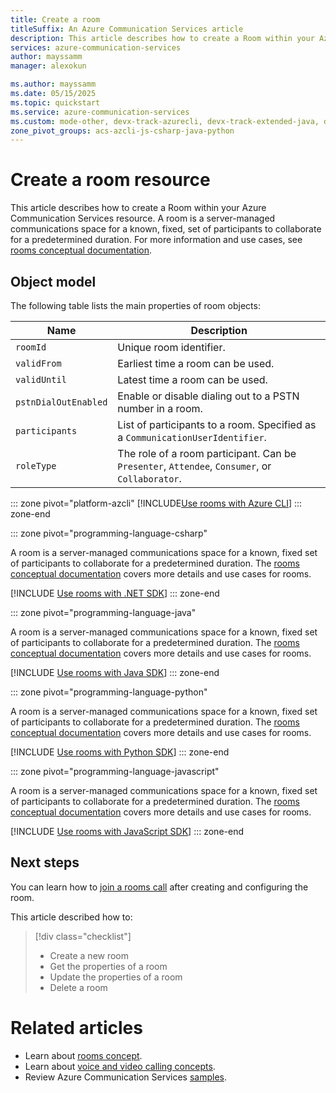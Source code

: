 ```yaml
---
title: Create a room
titleSuffix: An Azure Communication Services article
description: This article describes how to create a Room within your Azure Communication Services resource.
services: azure-communication-services
author: mayssamm
manager: alexokun

ms.author: mayssamm
ms.date: 05/15/2025
ms.topic: quickstart
ms.service: azure-communication-services
ms.custom: mode-other, devx-track-azurecli, devx-track-extended-java, devx-track-js, devx-track-python
zone_pivot_groups: acs-azcli-js-csharp-java-python
---
```

# Create a room resource

This article describes how to create a Room within your Azure Communication Services resource. A room is a server-managed communications space for a known, fixed, set of participants to collaborate for a predetermined duration. For more information and use cases, see [rooms conceptual documentation](../../concepts/rooms/room-concept.md).

## Object model

The following table lists the main properties of room objects:

| Name                  | Description                               |
|-----------------------|-------------------------------------------|
| `roomId`              | Unique room identifier.                  |
| `validFrom`           | Earliest time a room can be used. |
| `validUntil`          | Latest time a room can be used. |
| `pstnDialOutEnabled`  | Enable or disable dialing out to a PSTN number in a room.|
| `participants`        | List of participants to a room. Specified as a `CommunicationUserIdentifier`. |
| `roleType`            | The role of a room participant. Can be `Presenter`, `Attendee`, `Consumer`, or `Collaborator`. |

::: zone pivot="platform-azcli"
[!INCLUDE[Use rooms with Azure CLI](./includes/rooms-quickstart-az-cli.md)]
::: zone-end

::: zone pivot="programming-language-csharp"

A room is a server-managed communications space for a known, fixed set of participants to collaborate for a predetermined duration. The [rooms conceptual documentation](../../concepts/rooms/room-concept.md) covers more details and use cases for rooms.

[!INCLUDE [Use rooms with .NET SDK](./includes/rooms-quickstart-net.md)]
::: zone-end

::: zone pivot="programming-language-java"

A room is a server-managed communications space for a known, fixed set of participants to collaborate for a predetermined duration. The [rooms conceptual documentation](../../concepts/rooms/room-concept.md) covers more details and use cases for rooms.

[!INCLUDE [Use rooms with Java SDK](./includes/rooms-quickstart-java.md)]
::: zone-end

::: zone pivot="programming-language-python"

A room is a server-managed communications space for a known, fixed set of participants to collaborate for a predetermined duration. The [rooms conceptual documentation](../../concepts/rooms/room-concept.md) covers more details and use cases for rooms.

[!INCLUDE [Use rooms with Python SDK](./includes/rooms-quickstart-python.md)]
::: zone-end

::: zone pivot="programming-language-javascript"

A room is a server-managed communications space for a known, fixed set of participants to collaborate for a predetermined duration. The [rooms conceptual documentation](../../concepts/rooms/room-concept.md) covers more details and use cases for rooms.

[!INCLUDE [Use rooms with JavaScript SDK](./includes/rooms-quickstart-javascript.md)]
::: zone-end

## Next steps

You can learn how to [join a rooms call](join-rooms-call.md) after creating and configuring the room.

This article described how to:
> [!div class="checklist"]
> - Create a new room
> - Get the properties of a room
> - Update the properties of a room
> - Delete a room

# Related articles

 - Learn about [rooms concept](../../concepts/rooms/room-concept.md).
 - Learn about [voice and video calling concepts](../../concepts/voice-video-calling/about-call-types.md).
 - Review Azure Communication Services [samples](../../samples/overview.md).